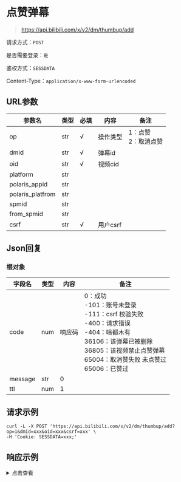 # 点赞弹幕

> https://api.bilibili.com/x/v2/dm/thumbup/add

请求方式：`POST`

是否需要登录：`是`

鉴权方式：`SESSDATA`

Content-Type：`application/x-www-form-urlencoded`

## URL参数

| 参数名              | 类型  | 必填  | 内容     | 备注              |
|------------------|-----|-----|--------|-----------------|
| op               | str | √   | 操作类型   | 1：点赞<br/>2：取消点赞 |
| dmid             | str | √   | 弹幕id   |                 |
| oid              | str | √   | 视频cid  |                 |
| platform         | str |     |        |                 |
| polaris_appid    | str |     |        |                 |
| polaris_platfrom | str |     |        |                 |
| spmid            | str |     |        |                 |
| from_spmid       | str |     |        |                 |
| csrf             | str | √   | 用户csrf |                 |

## Json回复

### 根对象

| 字段名     | 类型  | 内容  | 备注                                                                                                                                          |
|---------|-----|-----|---------------------------------------------------------------------------------------------------------------------------------------------|
| code    | num | 响应码 | 0：成功<br/>-101：账号未登录<br/>-111：csrf 校验失败<br/>-400：请求错误<br/>-404：啥都木有<br/>36106：该弹幕已被删除<br/>36805：该视频禁止点赞弹幕<br/>65004：取消赞失败 未点赞过<br/>65006：已赞过 |
| message | str | 0   |                                                                                                                                             |
| ttl     | num | 1   |                                                                                                                                             |

## 请求示例

```shell
curl -L -X POST 'https://api.bilibili.com/x/v2/dm/thumbup/add?op=1&dmid=xxx&oid=xxx&csrf=xxx' \
-H 'Cookie: SESSDATA=xxx;'
```

## 响应示例

<details>
<summary>点击查看</summary>

```json
{
  "code": 0,
  "message": "0",
  "ttl": 1
}
```

</details>